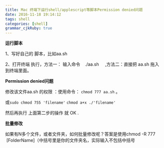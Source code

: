 ```yaml
---
title: Mac 终端下运行shell/applescript等脚本Permission denied问题
date: 2016-11-18 19:14:12
tags: shell
categories: [shell]
grammar_cjkRuby: true
---
```


**运行脚本**

1、写好自己的 脚本，比如aa.sh 

2、打开终端 执行，方法一： 输入命令    ./aa.sh     ,方法二：直接把 aa.sh 拖入到终端里面。

**Permission denied问题**

修改该文件aa.sh 的权限 ：使用命令： `chmod 777 aa.sh` 。

或`sudo chmod 755 'filename'`   `chmod a+x ./'filename'`

然后再执行 上面第二步的操作 就 OK .



**批量修改**

如果有N多个文件，或者文件夹，如何批量修改呢？答案是使用chmod -R 777  [FolderName]（中括号里是你的文件夹名，实际输入不包括中括号